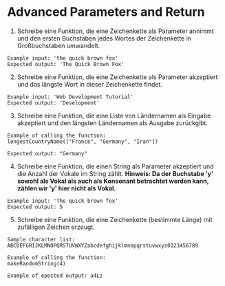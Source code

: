 # Advanced Parameters and Return

1. Schreibe eine Funktion, die eine Zeichenkette als Parameter annimmt und den ersten Buchstaben jedes Wortes der Zeichenkette in Großbuchstaben umwandelt.

```
Example input: 'the quick brown fox'
Expected output: 'The Quick Brown Fox'
```

2. Schreibe eine Funktion, die eine Zeichenkette als Parameter akzeptiert und das längste Wort in dieser Zeichenkette findet.

```
Example input: 'Web Development Tutorial'
Expected output: 'Development'
```

3. Schreibe eine Funktion, die eine Liste von Ländernamen als Eingabe akzeptiert und den längsten Ländernamen als Ausgabe zurückgibt.

```
Example of calling the function:
longestCountryName(["France", "Germany", "Iran"])

Expected output: "Germany"
```

4. Schreibe eine Funktion, die einen String als Parameter akzeptiert und die Anzahl der Vokale im String zählt. **Hinweis: Da der Buchstabe 'y' sowohl als Vokal als auch als Konsonant betrachtet werden kann, zählen wir 'y' hier nicht als Vokal.**

```
Example input: 'The quick brown fox'
Expected output: 5
```

5. Schreibe eine Funktion, die eine Zeichenkette (bestimmte Länge) mit zufälligen Zeichen erzeugt.

```
Sample character list: ABCDEFGHIJKLMNOPQRSTUVWXYZabcdefghijklmnopqrstuvwxyz0123456789

Example of calling the function:
makeRandomString(4)

Example of epected output: a4Lz
```